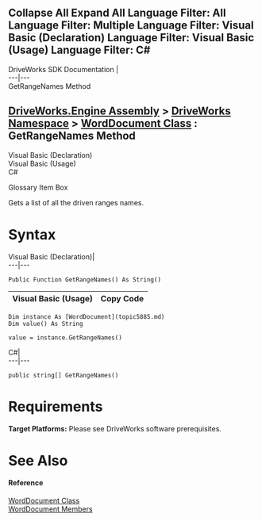 Collapse All Expand All Language Filter: All  Language Filter: Multiple  Language Filter: Visual Basic (Declaration) Language Filter: Visual Basic (Usage) Language Filter: C#  
---  
DriveWorks SDK Documentation  |   
---|---  
GetRangeNames Method   
  
[DriveWorks.Engine Assembly](topic2156.md) > [DriveWorks Namespace](topic2159.md) > [WordDocument Class](topic5885.md) : GetRangeNames Method  
---  
  
Visual Basic (Declaration)    
Visual Basic (Usage)    
C# 

Glossary Item Box

Gets a list of all the driven ranges names. 

# Syntax

Visual Basic (Declaration)|   
---|---  
      
    
    Public Function GetRangeNames() As String()  
  
Visual Basic (Usage)| Copy Code  
---|---  
      
    
    Dim instance As [WordDocument](topic5885.md)
    Dim value() As String
     
    value = instance.GetRangeNames()  
  
C#|   
---|---  
      
    
    public string[] GetRangeNames()  
  
# Requirements

**Target Platforms:** Please see DriveWorks software prerequisites.

# See Also

#### Reference

[WordDocument Class](topic5885.md)   
[WordDocument Members](topic5886.md)


